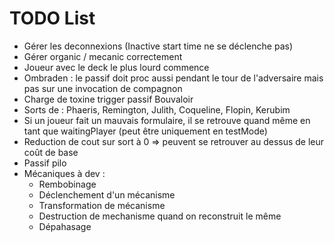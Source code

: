 # TODO List

- Gérer les deconnexions (Inactive start time ne se déclenche pas)
- Gérer organic / mecanic correctement
- Joueur avec le deck le plus lourd commence
- Ombraden : le passif doit proc aussi pendant le tour de l'adversaire mais pas sur une invocation de compagnon
- Charge de toxine trigger passif Bouvaloir
- Sorts de : Phaeris, Remington, Julith, Coqueline, Flopin, Kerubim
- Si un joueur fait un mauvais formulaire, il se retrouve quand même en tant que waitingPlayer (peut être uniquement en testMode)
- Reduction de cout sur sort à 0 => peuvent se retrouver au dessus de leur coût de base
- Passif pilo
- Mécaniques à dev :
  - Rembobinage
  - Déclenchement d'un mécanisme
  - Transformation de mécanisme
  - Destruction de mechanisme quand on reconstruit le même
  - Dépahasage
